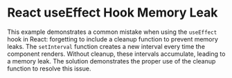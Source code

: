 # React useEffect Hook Memory Leak
This example demonstrates a common mistake when using the `useEffect` hook in React: forgetting to include a cleanup function to prevent memory leaks.  The `setInterval` function creates a new interval every time the component renders.  Without cleanup, these intervals accumulate, leading to a memory leak.  The solution demonstrates the proper use of the cleanup function to resolve this issue.